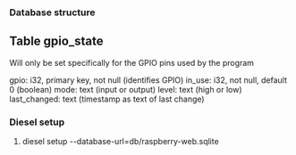 ### Database structure
## Table gpio_state
Will only be set specifically for the GPIO pins used by the program

gpio: i32, primary key, not null (identifies GPIO)
in_use: i32, not null, default 0 (boolean)
mode: text (input or output)
level: text (high or low)
last_changed: text (timestamp as text of last change)

### Diesel setup
1. diesel setup --database-url=db/raspberry-web.sqlite